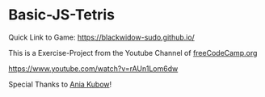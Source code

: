 # Basic-JS-Tetris

Quick Link to Game: <https://blackwidow-sudo.github.io/>

This is a Exercise-Project from the Youtube Channel of [freeCodeCamp.org](https://www.freecodecamp.org)

<https://www.youtube.com/watch?v=rAUn1Lom6dw>

Special Thanks to [Ania Kubow](https://github.com/kubowania)!
